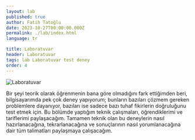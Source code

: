 ```yaml
---
layout: lab
published: true
author: Fatih Tatoğlu
date: 2023-10-27T00:00:00.000Z
permalink: ./lab/index.html
language: tr

title: Laboratuvar
header: Laboratuvar
tags: lab Laboratuvar test deney
order: 4
---
```


![Laboratuvar](../image/laboratuvar.jpg "Ivan Samkov - [Pexels](https://www.pexels.com/tr-tr/fotograf/bardak-renkli-renkler-laboratuvar-9628807/)")

Bir şeyi teorik olarak öğrenmenin bana göre olmadığını fark ettiğimden beri, bilgisayarımda pek çok deney yapıyorum; bunların bazıları çözmem gereken problemlere dayanıyor, bazıları ise sadece bazı tuhaf fikirlerin doğruluğunu test etmek için. Bu bölümde yaptığım teknik çalışmaları, öğrendiklerimi ve tariflerimi paylaşacağım. Tamamen teknik olan bu deneylerin nasıl hazırlanacağına, tekrarlanacağına ve sonuçlarının nasıl yorumlanacağına dair tüm talimatları paylaşmaya çalışacağım.
